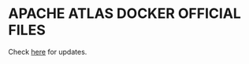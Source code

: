 # APACHE ATLAS DOCKER OFFICIAL FILES

Check [here](https://github.com/apache/atlas/tree/master/dev-support/atlas-docker) for updates.
